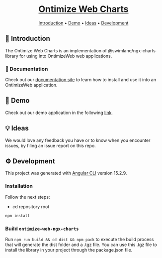 <h1 align="center">
  <div style="display:inline-block;vertical-align: middle;">
    <a name="logo" href="https://ontimizeweb.github.io/docs/v15/charts/">
      Ontimize Web Charts
    </a>
  </div>
</h1>

<p align="center">
  <a href="#-introduction">Introduction</a> •
  <a href="#rocket-demo">Demo</a> •
  <a href="#-ideas">Ideas</a> •
  <a href="#gear-development">Development</a>
</p>

## 📜 Introduction

The Ontimize Web Charts is an implementation of @swimlane/ngx-charts library for using into OntimizeWeb web applications.

### 📖 Documentation

Check out our [documentation site](https://ontimizeweb.github.io/docs/v15/charts/overview/) to learn how to install and use it into an OntimizeWeb application.

## :rocket: Demo

Check out our demo application in the following [link](https://try.imatia.com/ontimizeweb/v15/charts/).

## 💡 Ideas

We would love any feedback you have or to know when you encounter issues, by filing an issue report on this repo.


## :gear: Development

This project was generated with [Angular CLI](https://github.com/angular/angular-cli) version 15.2.9.

### Installation

Follow the next steps:

  - cd repository root
```bash
npm install
```


### Build `ontimize-web-ngx-charts`

Run `npm run build && cd dist && npm pack` to execute the build process that will generate the dist folder and a .tgz file.
You can use this .tgz file to install the library in your project through the package.json file.
